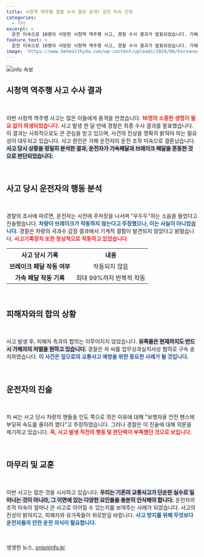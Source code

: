 ```yaml
---
title: 시청역 역주행 경찰 수사 결과 공개! 운전 미숙 인정
categories:
  - 기타
excerpt: >
  운전 미숙으로 16명이 사망한 시청역 역주행 사고, 경찰 수사 결과가 발표되었습니다. 가해 운전자는 차량 결함을 주장했지만, 브레이크가 작동하지 않고 가속 페달이 반복적으로 눌린 사실이 확인되었습니다. 사고의 진실에 다가가며, 유족들은 처벌을 원하고 있습니다.
feature_text: >
  운전 미숙으로 16명이 사망한 시청역 역주행 사고, 경찰 수사 결과가 발표되었습니다. 가해 운전자는 차량 결함을 주장했지만, 브레이크가 작동하지 않고 가속 페달이 반복적으로 눌린 사실이 확인되었습니다. 사고의 진실에 다가가며, 유족들은 처벌을 원하고 있습니다.
image: 'https://www.behealthy4u.com/wp-content/uploads/2024/06/koreanews.jpg'
---
```


<p><img src="https://www.behealthy4u.com/wp-content/uploads/2024/06/koreanews.jpg" alt="info 속보" /></p>

<h2 data-ke-size="size26">시청역 역주행 사고 수사 결과</h2>

<p data-ke-size="size16">&nbsp;</p>

<p>이번 시청역 역주행 사고는 많은 이들에게 충격을 안겼습니다. <b><span style="color: #ee2323;">16명의 소중한 생명이 필요 없이 희생되었습니다.</span></b> 사고 발생 한 달 만에 경찰은 최종 수사 결과를 발표했습니다. 이 결과는 사회적으로도 큰 관심을 받고 있으며, 사건의 진상을 명확히 밝혀야 하는 필요성이 대두되고 있습니다. 사고 원인은 가해 운전자의 운전 조작 미숙으로 결론났습니다. <b><span style="background-color: #21538527;">사고 당시 상황을 정밀히 분석한 결과, 운전자가 가속페달과 브레이크 페달을 혼동한 것으로 판단되었습니다.</span></b></p>

<p data-ke-size="size16">&nbsp;</p>

<h2 data-ke-size="size26">사고 당시 운전자의 행동 분석</h2>

<p data-ke-size="size16">&nbsp;</p>

<p>경찰의 조사에 따르면, 운전자는 사전에 주차장을 나서며 "우두두"하는 소음을 들었다고 진술했습니다. <b><span style="color: #1a5490;">차량이 브레이크가 작동하지 않는다고 주장했으나, 이는 사실이 아니었습니다.</span></b> 경찰은 차량의 국과수 감정 결과에서 기계적 결함이 발견되지 않았다고 밝혔습니다. <b><span style="color: #ee2323;">사고기록장치 또한 정상적으로 작동하고 있었습니다.</span></b></p>

<table style="width:100%;">
  <tr>
    <th style="text-align: center;"><b>사고 당시 기록</b></th>
    <th style="text-align: center;"><b>내용</b></th>
  </tr>
  <tr>
    <td style="text-align: center; height: 17px;"><b>브레이크 페달 작동 여부</b></td>
    <td style="text-align: center; height: 17px;">작동되지 않음</td>
  </tr>
  <tr>
    <td style="text-align: center; height: 17px;"><b>가속 페달 작동 기록</b></td>
    <td style="text-align: center; height: 17px;">최대 99%까지 반복적 작동</td>
  </tr>
</table>

<p data-ke-size="size16">&nbsp;</p>

<h2 data-ke-size="size26">피해자와의 합의 상황</h2>

<p data-ke-size="size16">&nbsp;</p>

<p>사고 발생 후, 피해자 측과의 합의는 이루어지지 않았습니다. <b><span style="background-color: #21538527;">유족들은 현재까지도 반드시 가해자의 처벌을 원하고 있습니다.</span></b> 경찰은 차 씨를 업무상과실치사상 혐의로 구속 송치하였습니다. <b><span style="color: #1a5490;">이 사건은 앞으로의 교통사고 예방을 위한 중요한 사례가 될 것입니다.</span></b></p>

<p data-ke-size="size16">&nbsp;</p>

<h2 data-ke-size="size26">운전자의 진술</h2>

<p data-ke-size="size16">&nbsp;</p>

<p>차 씨는 사고 당시 차량의 핸들을 인도 쪽으로 꺾은 이유에 대해 "보행자용 안전 펜스에 부딪혀 속도를 줄이려 했다"고 주장하였습니다. 그러나 경찰은 이 진술에 대해 의문을 제기하고 있습니다. <b><span style="color: #ee2323;">즉, 사고 발생 직전의 행동 및 판단력이 부족했던 것으로 보입니다.</span></b> </p>

<p data-ke-size="size16">&nbsp;</p>

<h2 data-ke-size="size26">마무리 및 교훈</h2>

<p data-ke-size="size16">&nbsp;</p>

<p>이번 사고는 많은 것을 시사하고 있습니다. <b><span style="background-color: #21538527;">우리는 기존의 교통사고가 단순한 실수로 일어나는 것이 아니라, 그 이면에 있는 다양한 요인들을 충분히 인식해야 합니다.</span></b> 운전자의 조작 미숙이 얼마나 큰 사고로 이어질 수 있는지를 보여주는 사례가 되었습니다. 사고의 진상이 밝혀지고, 피해자와 유가족들이 위로받길 바랍니다. <b><span style="color: #1a5490;">사고 방지를 위해 무엇보다 운전자들의 안전 운전 의식이 필요합니다.</span></b></p>

<p data-ke-size="size16">&nbsp;</p>
생생한 뉴스, <a href="https://onioninfo.kr" rel="dofollow">onioninfo.kr</a>


